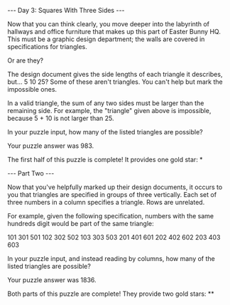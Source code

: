 --- Day 3: Squares With Three Sides ---

Now that you can think clearly, you move deeper into the labyrinth of
hallways and office furniture that makes up this part of Easter Bunny HQ.
This must be a graphic design department; the walls are covered in specifications for triangles.

Or are they?

The design document gives the side lengths of each triangle it describes,
but... 5 10 25? Some of these aren't triangles. You can't help but mark the impossible ones.

In a valid triangle, the sum of any two sides must be larger than the
remaining side. For example, the "triangle" given above is impossible,
because 5 + 10 is not larger than 25.

In your puzzle input, how many of the listed triangles are possible?

Your puzzle answer was 983.

The first half of this puzzle is complete! It provides one gold star: *

--- Part Two ---

Now that you've helpfully marked up their design documents, it occurs
to you that triangles are specified in groups of three vertically.
Each set of three numbers in a column specifies a triangle.
Rows are unrelated.

For example, given the following specification, numbers with
the same hundreds digit would be part of the same triangle:

101 301 501
102 302 502
103 303 503
201 401 601
202 402 602
203 403 603

In your puzzle input, and instead reading by columns, how many of the listed triangles are possible?

Your puzzle answer was 1836.

Both parts of this puzzle are complete! They provide two gold stars: **
